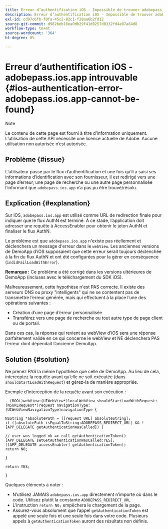 ```yaml
---
title: Erreur d’authentification iOS - Impossible de trouver adobepass.ios.app
description: Erreur d’authentification iOS - Impossible de trouver adobepass.ios.app
exl-id: cd97c6fb-f0fa-45c2-82c1-f28aa6b2fd12
source-git-commit: d982beb16ea0db29f41d0257d8332fd4a07a84d8
workflow-type: tm+mt
source-wordcount: '364'
ht-degree: 0%

---
```


# Erreur d’authentification iOS - adobepass.ios.app introuvable {#ios-authentication-error-adobepass.ios.app-cannot-be-found}

>[!NOTE]
>
>Le contenu de cette page est fourni à titre d’information uniquement. L’utilisation de cette API nécessite une licence actuelle de Adobe. Aucune utilisation non autorisée n’est autorisée.

## Problème {#issue}

L’utilisateur passe par le flux d’authentification et une fois qu’il a saisi ses informations d’identification avec son fournisseur, il est redirigé vers une page d’erreur, une page de recherche ou une autre page personnalisée l’informant que `adobepass.ios.app` n’a pas pu être trouvé/résolu.

## Explication {#explanation}

Sur iOS, `adobepass.ios.app` est utilisé comme URL de redirection finale pour indiquer que le flux AuthN est terminé. À ce stade, l’application doit adresser une requête à AccessEnabler pour obtenir le jeton AuthN et finaliser le flux AuthN.

Le problème est que `adobepass.ios.app` n&#39;existe pas réellement et déclenchera un message d&#39;erreur dans le `webView`. Les anciennes versions de DemoApp d’iOS supposaient que cette erreur serait toujours déclenchée à la fin du flux AuthN et ont été configurées pour la gérer en conséquence (`indidFailLoadWithError`).

**Remarque :** Ce problème a été corrigé dans les versions ultérieures de DemoApp (incluses avec le téléchargement du SDK iOS).

Malheureusement, cette hypothèse n&#39;est PAS correcte. Il existe des serveurs DNS ou proxy &quot;intelligents&quot; qui ne se contentent pas de transmettre l’erreur générée, mais qui effectuent à la place l’une des opérations suivantes :

- Création d’une page d’erreur personnalisée
- Transférez vers une page de recherche ou tout autre type de page client ou de portail.

Dans ces cas, la réponse qui revient au webView d’iOS sera une réponse parfaitement valide en ce qui concerne le webView et NE déclenchera PAS l’erreur dont dépendait l’ancienne DemoApp.

## Solution {#solution}

Ne prenez PAS la même hypothèse que celle de DemoApp. Au lieu de cela, interceptez la requête avant qu’elle ne soit exécutée (dans `shouldStartLoadWithRequest`) et gérez-la de manière appropriée.

Exemple d’interception de la requête avant son exécution :

```obj-c
- (BOOL)webView:(UIWebView*)localWebView shouldStartLoadWithRequest:(NSURLRequest*)request navigationType:(UIWebViewNavigationType)navigationType {

NSString *absolutePath = [[request URL] absoluteString]; 
if ([absolutePath isEqualToString:ADOBEPASS_REDIRECT_URL] && ![APP_DELEGATE getAuthenticationWasCalled]) {

// user was logged ok => call getAuthenticationToken() 
[APP_DELEGATE setGetAuthenticationWasCalled:YES]; 
[[APP_DELEGATE accessEnabler] getAuthenticationToken];
return NO;

}

return YES;

}
```

Quelques éléments à noter :

- N’utilisez JAMAIS `adobepass.ios.app` directement n’importe où dans le code. Utilisez plutôt la constante `ADOBEPASS_REDIRECT_URL`
- L’instruction `return NO;` empêchera le chargement de la page.
- Assurez-vous absolument que l’appel `getAuthenticationToken` est appelé une seule fois et une seule fois dans votre code. Plusieurs appels à `getAuthenticationToken` auront des résultats non définis.
